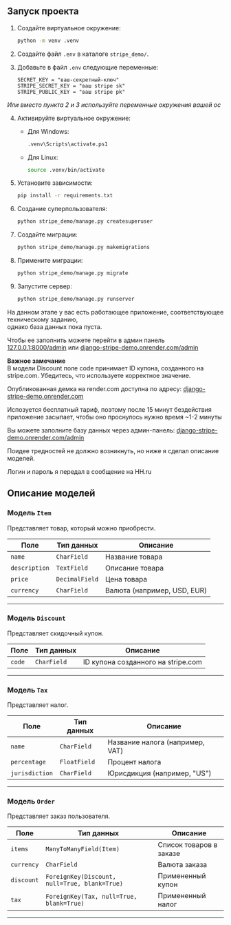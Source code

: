 ## **Запуск проекта**

1. Создайте виртуальное окружение:

    ```bash
    python -m venv .venv
    ```

2. Создайте файл `.env` в каталоге `stripe_demo/`.

3. Добавьте в файл `.env` следующие переменные:

    ```plaintext
    SECRET_KEY = "ваш-секретный-ключ"
    STRIPE_SECRET_KEY = "ваш stripe sk"
    STRIPE_PUBLIC_KEY = "ваш stripe pk"
    ```

_Или вместо пункта 2 и 3 используйте переменные окружения вашей ос_

4. Активируйте виртуальное окружение:

    - Для Windows:
      ```bash
      .venv\Scripts\activate.ps1
      ```
    - Для Linux:
      ```bash
      source .venv/bin/activate
      ```

5. Установите зависимости:

    ```bash
    pip install -r requirements.txt
    ```

6. Создание суперпользователя:

    ```bash
    python stripe_demo/manage.py createsuperuser
    ```

7. Создайте миграции:

    ```bash
    python stripe_demo/manage.py makemigrations
    ```

8. Примените миграции:

    ```bash
    python stripe_demo/manage.py migrate
    ```

9. Запустите сервер:

    ```bash
    python stripe_demo/manage.py runserver
    ```
   
На данном этапе у вас есть работающее приложение, соответствующее техническому заданию,  
однако база данных пока пуста.  

Чтобы ее заполнить можете перейти в админ панель [127.0.0.1:8000/admin](http://127.0.0.1:8000/admin) или [django-stripe-demo.onrender.com/admin](https://django-stripe-demo.onrender.com/admin)

**Важное замечание**  
В модели Discount поле code принимает ID купона, созданного на stripe.com. Убедитесь, что используете корректное значение.

Опубликованная демка на render.com доступна по адресу: [django-stripe-demo.onrender.com](https://django-stripe-demo.onrender.com)

Испозуется бесплатный тариф, поэтому после 15 минут бездействия приложение засыпает, чтобы оно проснулось нужно время ~1-2 минуты

Вы можете заполните базу данных через админ-панель: [django-stripe-demo.onrender.com/admin](https://django-stripe-demo.onrender.com/admin)

Поидее тредностей не должно возникнуть, но ниже я сделал описание моделей.

Логин и пароль я передал в сообщение на HH.ru


## Описание моделей


### Модель `Item`
Представляет товар, который можно приобрести.

| Поле       | Тип данных | Описание                          |
|------------|-----------|----------------------------------|
| `name`     | `CharField` | Название товара                  |
| `description` | `TextField` | Описание товара                |
| `price`    | `DecimalField` | Цена товара                     |
| `currency` | `CharField` | Валюта (например, USD, EUR)     |

---

### Модель `Discount`
Представляет скидочный купон.

| Поле     | Тип данных  | Описание                           |
|----------|------------|------------------------------------|
| `code`   | `CharField` | ID купона созданного на stripe.com |

---

### Модель `Tax`
Представляет налог.

| Поле          | Тип данных  | Описание                           |
|--------------|------------|-----------------------------------|
| `name`       | `CharField` | Название налога (например, VAT)  |
| `percentage` | `FloatField` | Процент налога                    |
| `jurisdiction` | `CharField` | Юрисдикция (например, "US")       |

---

### Модель `Order`
Представляет заказ пользователя.

| Поле        | Тип данных     | Описание                                   |
|-------------|---------------|-------------------------------------------|
| `items`     | `ManyToManyField(Item)` | Список товаров в заказе         |
| `currency`  | `CharField`     | Валюта заказа                           |
| `discount`  | `ForeignKey(Discount, null=True, blank=True)` | Примененный купон |
| `tax`       | `ForeignKey(Tax, null=True, blank=True)` | Примененный налог |

---



